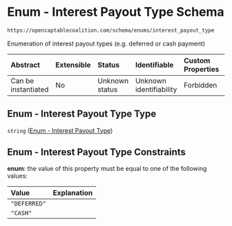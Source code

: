 # Enum - Interest Payout Type Schema

```txt
https://opencaptablecoalition.com/schema/enums/interest_payout_type
```

Enumeration of interest payout types (e.g. deferred or cash payment)

| Abstract            | Extensible | Status         | Identifiable            | Custom Properties | Additional Properties | Access Restrictions | Defined In                                                                                                 |
| :------------------ | :--------- | :------------- | :---------------------- | :---------------- | :-------------------- | :------------------ | :--------------------------------------------------------------------------------------------------------- |
| Can be instantiated | No         | Unknown status | Unknown identifiability | Forbidden         | Allowed               | none                | [InterestPayoutType.schema.json](../../schema/enums/InterestPayoutType.schema.json "open original schema") |

## Enum - Interest Payout Type Type

`string` ([Enum - Interest Payout Type](interestpayouttype.md))

## Enum - Interest Payout Type Constraints

**enum**: the value of this property must be equal to one of the following values:

| Value        | Explanation |
| :----------- | :---------- |
| `"DEFERRED"` |             |
| `"CASH"`     |             |
